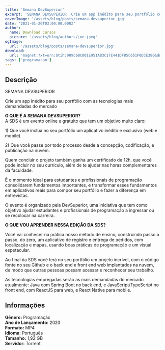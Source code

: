 ```yaml
---
title: 'Semana DevSuperior'
excerpt: 'SEMANA DEVSUPERIOR  Crie um app inédito para seu portfólio com as tecnologias mais demandadas do mercado   O QUE É A SEMANA DEVSUPERIOR?   A SDS é um evento online e gratuito que tem um objetivo muito claro:  1) Que você inclua no seu portfólio um aplicativo inéd'
coverImage: '/assets/blog/posts/semana-devsuperior.jpg'
date: '2021-01-26T03:00:00.000Z'
author:
  name: Download Cursos
  picture: '/assets/blog/authors/joe.jpeg'
ogImage:
  url: '/assets/blog/posts/semana-devsuperior.jpg'
download:
  url: 'magnet:?xt=urn:btih:909C68C801E951A83C17E441DF85C651F0D3E380&dn=Semana%20DevSuperior&tr=udp%3a%2f%2ftracker.openbittorrent.com%3a1337%2fannounce&tr=udp%3a%2f%2ftracker.opentrackr.org%3a1337%2fannounce'
tags: ['programacao']
---
```

<h2>Descrição</h2>
<p>SEMANA DEVSUPERIOR</p><p>Crie um app inédito para seu portfólio com as tecnologias mais demandadas do mercado</p><p><strong>O QUE É A SEMANA DEVSUPERIOR?</strong><br/> A SDS é um evento online e gratuito que tem um objetivo muito claro:</p><p>1) Que você inclua no seu portfólio um aplicativo inédito e exclusivo (web e mobile).</p><p>2) Que você passe por todo processo desde a concepção, codificação, e publicação na nuvem.</p><p>Quem concluir o projeto também ganha um certificado de 12h, que você pode incluir no seu currículo, além de te ajudar nas horas complementares da faculdade.</p><p>É o momento ideal para estudantes e profissionais de programação consolidarem fundamentos importantes, e transformar esses fundamentos em aplicativos reais para compor seu portfólio e fazer a diferença em entrevistas.</p><p>O evento é organizado pela DevSuperior, uma iniciativa que tem como objetivo ajudar estudantes e profissionais de programação a ingressar ou se recolocar na carreira.</p><p><strong>O QUE VOU APRENDER NESSA EDIÇÃO DA SDS?</strong></p><p>Você vai conhecer na prática nosso método de ensino, construindo passo a passo, do zero, um aplicativo de registro e entrega de pedidos, com localização e mapas, usando boas práticas de programação e um visual espetacular.</p><p>Ao final da SDS você terá no seu portfólio um projeto incrível, com o código fonte no seu Github e o back end e front end web implantados na nuvem, de modo que outras pessoas possam acessar e reconhecer seu trabalho.</p><p>As tecnologias empregadas serão as mais demandadas do mercado atualmente: Java com Spring Boot no back end, e JavaScript/TypeScript no front end, com ReactJS para web, e React Native para mobile.</p><h2>Informações</h2><p><strong>Gênero:</strong> Programação<br/> <strong>Ano de Lançamento:</strong> 2020<br/> <strong>Formato:</strong> MP4<br/> <strong>Idioma:</strong> Português<br/> <strong>Tamanho:</strong> 1,92 GB<br/> <strong>Servidor:</strong> Torrent</p>